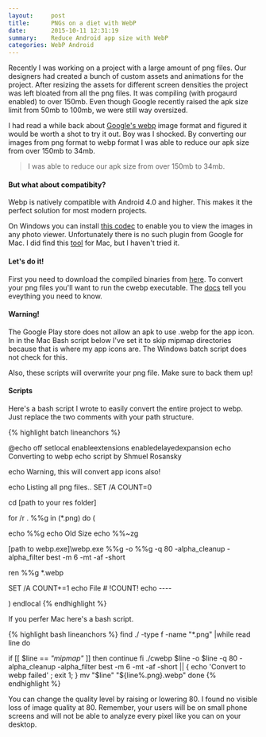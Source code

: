 ```yaml
---
layout:     post
title:      PNGs on a diet with WebP
date:       2015-10-11 12:31:19
summary:    Reduce Android app size with WebP
categories: WebP Android
---
```


Recently I was working on a project with a large amount of png files. Our designers had created a bunch of custom assets and animations for the project. After resizing the assets for different screen densities the project was left bloated from all the png files. It was compiling (with progaurd enabled) to over 150mb. Even though Google recently raised the apk size limit from 50mb to 100mb, we were still way oversized.

I had read a while back about [Google's webp](https://developers.google.com/speed/webp/?hl=en) image format and figured it would be worth a shot to try it out. Boy was I shocked. By converting our images from png format to webp format I was able to reduce our apk size from over 150mb to 34mb.

<blockquote>
	  <p>
	  I was able to reduce our apk size from over 150mb to 34mb.
	  </p>
</blockquote>


#### But what about compatibity? 
Webp is natively compatible with Android 4.0 and higher. This makes it the perfect solution for most modern projects.

On Windows you can install [this codec](https://developers.google.com/speed/webp/docs/webp_codec) to enable you to view the images in any photo viewer. Unfortunately there is no such plugin from Google for Mac. I did find this [tool](https://github.com/emin/WebPQuickLook) for Mac, but I haven't tried it.


#### Let's do it!

First you need to download the compiled binaries from [here](https://developers.google.com/speed/webp/docs/precompiled).
To convert your png files you'll want to run the cwebp executable. The [docs](https://developers.google.com/speed/webp/docs/cwebp) tell you eveything you need to know.


#### Warning!

The Google Play store does not allow an apk to use .webp for the app icon. In in the Mac Bash script below I've set it to skip mipmap directories because that is where my app icons are. The Windows batch script does not check for this.

Also, these scripts will overwrite your png file. Make sure to back them up!


#### Scripts

Here's a bash script I wrote to easily convert the entire project to webp. Just replace the two comments with your path structure.

{% highlight batch lineanchors %}

@echo off
setlocal enableextensions enabledelayedexpansion
echo Converting to webp
echo script by Shmuel Rosansky

echo Warning, this will convert app icons also!

echo Listing all png files..
SET /A COUNT=0

cd [path to your res folder]

for /r . %%g in (*.png) do (

echo %%g
echo Old Size
echo   %%~zg

[path to webp.exe]\webp.exe %%g -o %%g -q 80 -alpha_cleanup -alpha_filter best -m 6 -mt -af -short

ren %%g *.webp

SET /A COUNT+=1
echo File # !COUNT!
echo ----

 )
 endlocal
{% endhighlight %}


If you perfer Mac here's a bash script.

{% highlight bash lineanchors %}
find ./ -type f -name "*.png" |while read line
do  

if [[ $line == *"mipmap"* ]]
then
  continue
fi
  	./cwebp $line -o $line -q 80 -alpha_cleanup -alpha_filter best -m 6 -mt -af -short || { echo 'Convert to webp failed' ; exit 1; }
  	mv "$line" "${line%.png}.webp"
done
{% endhighlight %}



You can change the quality level by raising or lowering 80. I found no visible loss of image quality at 80. Remember, your users will be on small phone screens and will not be able to analyze every pixel like you can on your desktop.


